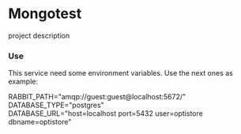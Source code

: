 # Mongotest
project description

### Use
This service need some environment variables. Use the next ones as example:

RABBIT_PATH="amqp://guest:guest@localhost:5672/"  
DATABASE_TYPE="postgres"  
DATABASE_URL="host=localhost port=5432 user=optistore dbname=optistore"  
